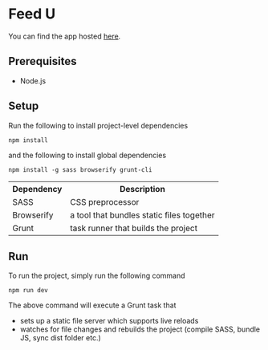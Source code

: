 # Feed U

You can find the app hosted [here](https://idl99.github.io/feed-u/pages/home.html).

## Prerequisites
- Node.js

## Setup

Run the following to install project-level dependencies

```
npm install
```

and the following to install global dependencies

```
npm install -g sass browserify grunt-cli
```

<table>
    <tr>
        <th> Dependency
        <th> Description
    </tr>
    <tr>
        <td> SASS
        <td> CSS preprocessor
    <tr>
        <td> Browserify
        <td> a tool that bundles static files together
    </tr>
    <tr>
        <td> Grunt
        <td> task runner that builds the project
    </tr>
<table>


## Run

To run the project, simply run the following command

```
npm run dev
```

The above command will execute a Grunt task that 
- sets up a static file server which supports live reloads
- watches for file changes and rebuilds the project (compile SASS, bundle JS, sync dist folder etc.)
